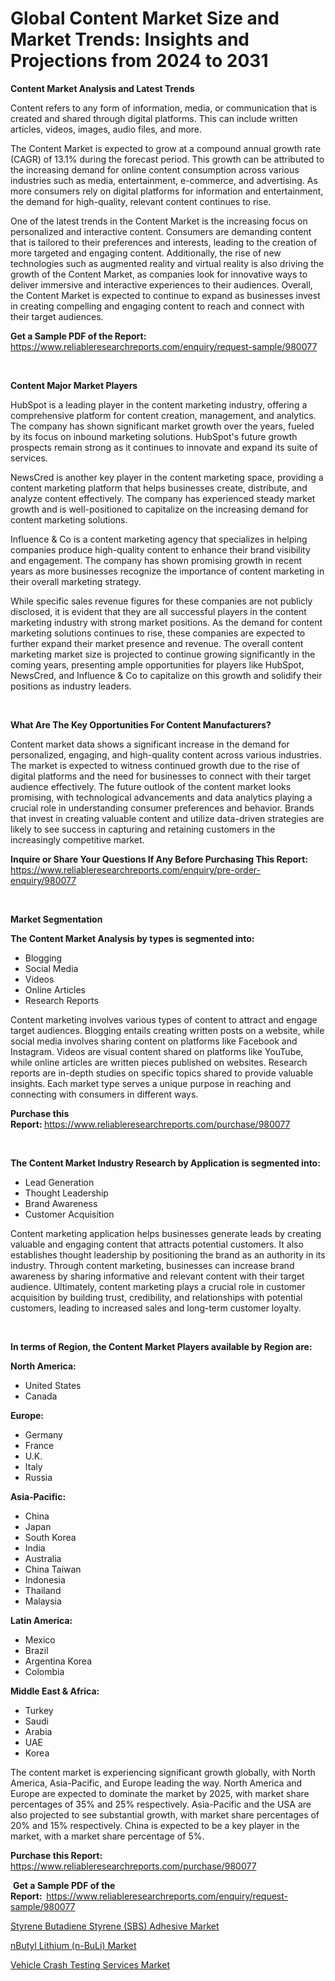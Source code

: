 <p><h1>Global Content Market Size and Market Trends: Insights and Projections from 2024 to 2031</h1></p><p><strong>Content Market Analysis and Latest Trends</strong></p>
<p><p>Content refers to any form of information, media, or communication that is created and shared through digital platforms. This can include written articles, videos, images, audio files, and more.</p><p>The Content Market is expected to grow at a compound annual growth rate (CAGR) of 13.1% during the forecast period. This growth can be attributed to the increasing demand for online content consumption across various industries such as media, entertainment, e-commerce, and advertising. As more consumers rely on digital platforms for information and entertainment, the demand for high-quality, relevant content continues to rise.</p><p>One of the latest trends in the Content Market is the increasing focus on personalized and interactive content. Consumers are demanding content that is tailored to their preferences and interests, leading to the creation of more targeted and engaging content. Additionally, the rise of new technologies such as augmented reality and virtual reality is also driving the growth of the Content Market, as companies look for innovative ways to deliver immersive and interactive experiences to their audiences. Overall, the Content Market is expected to continue to expand as businesses invest in creating compelling and engaging content to reach and connect with their target audiences.</p></p>
<p><strong>Get a Sample PDF of the Report:&nbsp;</strong> <a href="https://www.reliableresearchreports.com/enquiry/request-sample/980077">https://www.reliableresearchreports.com/enquiry/request-sample/980077</a></p>
<p>&nbsp;</p>
<p><strong>Content Major Market Players</strong></p>
<p><p>HubSpot is a leading player in the content marketing industry, offering a comprehensive platform for content creation, management, and analytics. The company has shown significant market growth over the years, fueled by its focus on inbound marketing solutions. HubSpot's future growth prospects remain strong as it continues to innovate and expand its suite of services.</p><p>NewsCred is another key player in the content marketing space, providing a content marketing platform that helps businesses create, distribute, and analyze content effectively. The company has experienced steady market growth and is well-positioned to capitalize on the increasing demand for content marketing solutions.</p><p>Influence & Co is a content marketing agency that specializes in helping companies produce high-quality content to enhance their brand visibility and engagement. The company has shown promising growth in recent years as more businesses recognize the importance of content marketing in their overall marketing strategy.</p><p>While specific sales revenue figures for these companies are not publicly disclosed, it is evident that they are all successful players in the content marketing industry with strong market positions. As the demand for content marketing solutions continues to rise, these companies are expected to further expand their market presence and revenue. The overall content marketing market size is projected to continue growing significantly in the coming years, presenting ample opportunities for players like HubSpot, NewsCred, and Influence & Co to capitalize on this growth and solidify their positions as industry leaders.</p></p>
<p>&nbsp;</p>
<p><strong>What Are The Key Opportunities For Content Manufacturers?</strong></p>
<p><p>Content market data shows a significant increase in the demand for personalized, engaging, and high-quality content across various industries. The market is expected to witness continued growth due to the rise of digital platforms and the need for businesses to connect with their target audience effectively. The future outlook of the content market looks promising, with technological advancements and data analytics playing a crucial role in understanding consumer preferences and behavior. Brands that invest in creating valuable content and utilize data-driven strategies are likely to see success in capturing and retaining customers in the increasingly competitive market.</p></p>
<p><strong>Inquire or Share Your Questions If Any Before Purchasing This Report:</strong> <a href="https://www.reliableresearchreports.com/enquiry/pre-order-enquiry/980077">https://www.reliableresearchreports.com/enquiry/pre-order-enquiry/980077</a></p>
<p>&nbsp;</p>
<p><strong>Market Segmentation</strong></p>
<p><strong>The Content Market Analysis by types is segmented into:</strong></p>
<p><ul><li>Blogging</li><li>Social Media</li><li>Videos</li><li>Online Articles</li><li>Research Reports</li></ul></p>
<p><p>Content marketing involves various types of content to attract and engage target audiences. Blogging entails creating written posts on a website, while social media involves sharing content on platforms like Facebook and Instagram. Videos are visual content shared on platforms like YouTube, while online articles are written pieces published on websites. Research reports are in-depth studies on specific topics shared to provide valuable insights. Each market type serves a unique purpose in reaching and connecting with consumers in different ways.</p></p>
<p><strong>Purchase this Report:&nbsp;</strong><a href="https://www.reliableresearchreports.com/purchase/980077">https://www.reliableresearchreports.com/purchase/980077</a></p>
<p>&nbsp;</p>
<p><strong>The Content Market Industry Research by Application is segmented into:</strong></p>
<p><ul><li>Lead Generation</li><li>Thought Leadership</li><li>Brand Awareness</li><li>Customer Acquisition</li></ul></p>
<p><p>Content marketing application helps businesses generate leads by creating valuable and engaging content that attracts potential customers. It also establishes thought leadership by positioning the brand as an authority in its industry. Through content marketing, businesses can increase brand awareness by sharing informative and relevant content with their target audience. Ultimately, content marketing plays a crucial role in customer acquisition by building trust, credibility, and relationships with potential customers, leading to increased sales and long-term customer loyalty.</p></p>
<p>&nbsp;</p>
<p><strong>In terms of Region, the Content Market Players available by Region are:</strong></p>
<p>
    <p> <strong> North America: </strong>
        <ul>
            <li>United States</li>
            <li>Canada</li>
        </ul>
        </p> 
    <p> <strong> Europe: </strong>
        <ul>
            <li>Germany</li>
            <li>France</li>
            <li>U.K.</li>
            <li>Italy</li>
            <li>Russia</li>
        </ul>
        </p> 
    <p> <strong> Asia-Pacific: </strong>
        <ul>
            <li>China</li>
            <li>Japan</li>
            <li>South Korea</li>
            <li>India</li>
            <li>Australia</li>
            <li>China Taiwan</li>
            <li>Indonesia</li>
            <li>Thailand</li>
            <li>Malaysia</li>
        </ul>
        </p> 
    <p> <strong> Latin America: </strong>
        <ul>
            <li>Mexico</li>
            <li>Brazil</li>
            <li>Argentina Korea</li>
            <li>Colombia</li>
        </ul>
        </p> 
    <p> <strong> Middle East & Africa: </strong>
        <ul>
            <li>Turkey</li>
            <li>Saudi</li>
            <li>Arabia</li>
            <li>UAE</li>
            <li>Korea</li>
        </ul>
    </p>
    </p>
<p><p>The content market is experiencing significant growth globally, with North America, Asia-Pacific, and Europe leading the way. North America and Europe are expected to dominate the market by 2025, with market share percentages of 35% and 25% respectively. Asia-Pacific and the USA are also projected to see substantial growth, with market share percentages of 20% and 15% respectively. China is expected to be a key player in the market, with a market share percentage of 5%.</p></p>
<p><strong>Purchase this Report: </strong><a href="https://www.reliableresearchreports.com/purchase/980077">https://www.reliableresearchreports.com/purchase/980077</a></p>
<p>&nbsp;<strong>Get a Sample PDF of the Report:&nbsp;&nbsp;</strong><a href="https://www.reliableresearchreports.com/enquiry/request-sample/980077">https://www.reliableresearchreports.com/enquiry/request-sample/980077</a></p>
<p><strong></strong></p>
<p><p><a href="https://view.publitas.com/reportprime-1/styrene-butadiene-styrene-sbs-adhesive-market-size-furnishes-valuable-information-encompassing-market-share-market-trends-and-projections-spanning-from-2024-to-2031/">Styrene Butadiene Styrene (SBS) Adhesive Market</a></p><p><a href="https://view.publitas.com/reportprime-1/decoding-the-nbutyl-lithium-n-buli-market-a-deep-dive-into-the-latest-market-trends-market-segmentation-and-competitive-analysis/">nButyl Lithium (n-BuLi) Market</a></p><p><a href="https://view.publitas.com/reportprime-1/vehicle-crash-testing-services-market-growth-market-trends-covid-19-impact-and-forecasts-for-period-from-2024-2031/">Vehicle Crash Testing Services Market</a></p></p>